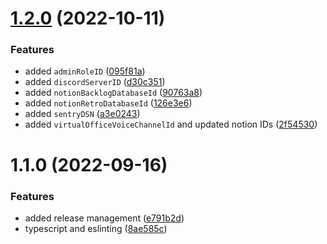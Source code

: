 

# [1.2.0](https://github.com/GitFitCode/gfc-vault-config/compare/v1.1.0...v1.2.0) (2022-10-11)


### Features

* added `adminRoleID` ([095f81a](https://github.com/GitFitCode/gfc-vault-config/commit/095f81ad65fea81d38f2d9df515dca2b4a1760f3))
* added `discordServerID` ([d30c351](https://github.com/GitFitCode/gfc-vault-config/commit/d30c3513e8e8191ce5b001f22604867f06bb9945))
* added `notionBacklogDatabaseId` ([90763a8](https://github.com/GitFitCode/gfc-vault-config/commit/90763a8fc4e0a9c4cb615d5d940689ffe974b169))
* added `notionRetroDatabaseId` ([126e3e6](https://github.com/GitFitCode/gfc-vault-config/commit/126e3e6d2402e37a1f338b1e1f3dcda8caeb6d86))
* added `sentryDSN` ([a3e0243](https://github.com/GitFitCode/gfc-vault-config/commit/a3e02439722aa22ed08d2f973c10c889fc44cbbb))
* added `virtualOfficeVoiceChannelId` and updated notion IDs ([2f54530](https://github.com/GitFitCode/gfc-vault-config/commit/2f54530291499af805e06ed3b20877814b7fb2df))

# 1.1.0 (2022-09-16)


### Features

* added release management ([e791b2d](https://github.com/GitFitCode/gfc-vault-config/commit/e791b2d2502cfac5956d478e82aa4c1d35661e50))
* typescript and eslinting ([8ae585c](https://github.com/GitFitCode/gfc-vault-config/commit/8ae585cca98760586c04d54e611f8768381b9f03))